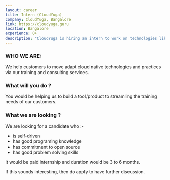 ```yaml
---
layout: career
title: Intern (CloudYuga)
company: CloudYuga, Bangalore
link: https://cloudyuga.guru
location: Bangalore
experience: 0+
description: "CloudYuga is hiring an intern to work on technologies like Docker, Kubenretes, Go etc."   
---
```


### WHO WE ARE:
We help customers to move adapt cloud native technologies and practices via our training and consulting services.

### What will you do ?
You would be helping us to build a tool/product to streamling the training needs of our customers.  

### What we are looking ?

We are looking for a candidate who :-
- is self-driven
- has good programing knowledge
- has commitment to open source
- has good problem solving skills

It would be paid internship and duration would be 3 to 6 months.

If this sounds interesting, then do apply to have further discussion.
